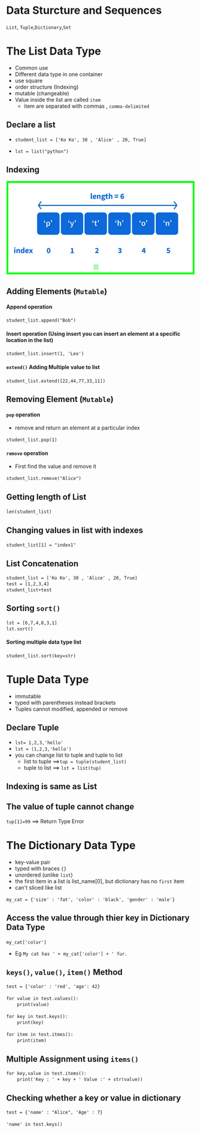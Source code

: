 # Data Sturcture and Sequences

`List`, `Tuple`,`Dictionary`,`Set`

# The List Data Type

- Common use
- Different data type in one container
- use square 
- order structure (Indexing)
- mutable (changeable)
- Value inside the list are called `item`
	- item are separated with commas , `comma-delimited`




## Declare a list

- `student_list = ['Ko Ko', 30 , 'Alice' , 20, True]`

- `lst = list("python")`

## Indexing 



![list_index](../photo/list_index.png)

## Adding Elements (`Mutable`)

#### Append operation

`student_list.append("Bob")`

#### Insert operation (Using insert you can insert an element at a specific location in the list)

`student_list.insert(1, 'Leo')`

#### `extend()` Adding Multiple value to list

`student_list.extend([22,44,77,33,11])`


## Removing Element (`Mutable`)

#### `pop` operation

- remove and return an element at a particular index

`student_list.pop(1)`

#### `remove` operation

- First find the value and remove it 

`student_list.remove("Alice")`

## Getting length of List

`len(student_list)`


## Changing values in list with indexes

`student_list[1] = "index1"`


## List Concatenation 

```
student_list = ['Ko Ko', 30 , 'Alice' , 20, True]
test = [1,2,3,4]
student_list+test

```

## Sorting `sort()` 

```
lst = [6,7,4,8,3,1]
lst.sort()
```

#### Sorting multiple data type list

`student_list.sort(key=str)`


# Tuple Data Type

- immutable
- typed with parentheses instead brackets
- Tuples cannot modified, appended or remove

## Declare Tuple

- `lst= 1,2,3,'hello'`
- `lst = (1,2,3,'hello')`
- you can change list to tuple and tuple to list
	- list to tuple ==>`tup = tuple(student_list)` 
	- tuple to list ==> `lst = list(tup)`
## Indexing is same as List 

## The value of tuple cannot change

`tup[1]=99` ==> Return Type Error 

	

# The Dictionary Data Type

- key-value pair
- typed with braces `{}`
- unordered (unlike `list`)
- the first item in a list is list_name[0], but dictionary has no `first` item
- can't sliced like list 

`my_cat = {'size' : 'fat', 'color' : 'black', 'gender' : 'male'}`

## Access the value through thier key in Dictionary Data Type

`my_cat['color']`

- Eg 
`My cat has ' + my_cat['color'] + ' fur.`


## `keys()`, `value()`, `item()` Method

```
test = {'color' : 'red', 'age': 42}

for value in test.values():
	print(value)

for key in test.keys():
	print(key)

for item in test.itmes():
	print(item)
```

## Multiple Assignment using `items()`

```
for key,value in test.items():
	print('Key : ' + key + ' Value :' + str(value))

```

## Checking whether a key or value in dictionary

```
test = {'name' : "Alice", 'Age' : 7}

'name' in test.keys()
```
